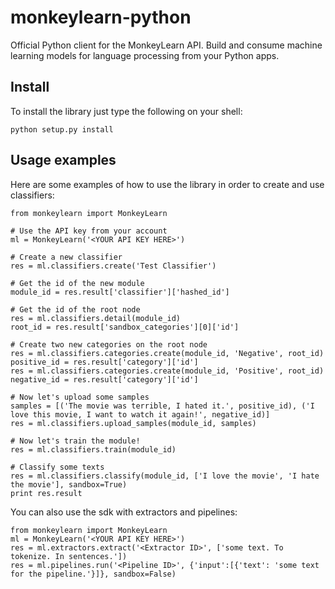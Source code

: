 # monkeylearn-python
Official Python client for the MonkeyLearn API. Build and consume machine learning models for language processing from your Python apps.

Install
-------

To install the library just type the following on your shell:

    python setup.py install

Usage examples
--------------

Here are some examples of how to use the library in order to create and use classifiers:

    from monkeylearn import MonkeyLearn
    
    # Use the API key from your account
    ml = MonkeyLearn('<YOUR API KEY HERE>')
    
    # Create a new classifier
    res = ml.classifiers.create('Test Classifier')
    
    # Get the id of the new module
    module_id = res.result['classifier']['hashed_id']
    
    # Get the id of the root node
    res = ml.classifiers.detail(module_id)
    root_id = res.result['sandbox_categories'][0]['id']
    
    # Create two new categories on the root node
    res = ml.classifiers.categories.create(module_id, 'Negative', root_id)
    positive_id = res.result['category']['id']
    res = ml.classifiers.categories.create(module_id, 'Positive', root_id)
    negative_id = res.result['category']['id']
    
    # Now let's upload some samples
    samples = [('The movie was terrible, I hated it.', positive_id), ('I love this movie, I want to watch it again!', negative_id)]
    res = ml.classifiers.upload_samples(module_id, samples)
    
    # Now let's train the module!
    res = ml.classifiers.train(module_id)
    
    # Classify some texts
    res = ml.classifiers.classify(module_id, ['I love the movie', 'I hate the movie'], sandbox=True)
    print res.result
    
You can also use the sdk with extractors and pipelines:
    
    from monkeylearn import MonkeyLearn
    ml = MonkeyLearn('<YOUR API KEY HERE>')
    res = ml.extractors.extract('<Extractor ID>', ['some text. To tokenize. In sentences.'])
    res = ml.pipelines.run('<Pipeline ID>', {'input':[{'text': 'some text for the pipeline.'}]}, sandbox=False)
